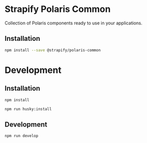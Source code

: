 # Strapify Polaris Common

Collection of Polaris components ready to use in your applications.

## Installation

```bash
npm install --save @strapify/polaris-common
```



# Development

## Installation

```bash
npm install

npm run husky:install
```

## Development

```bash
npm run develop
```
